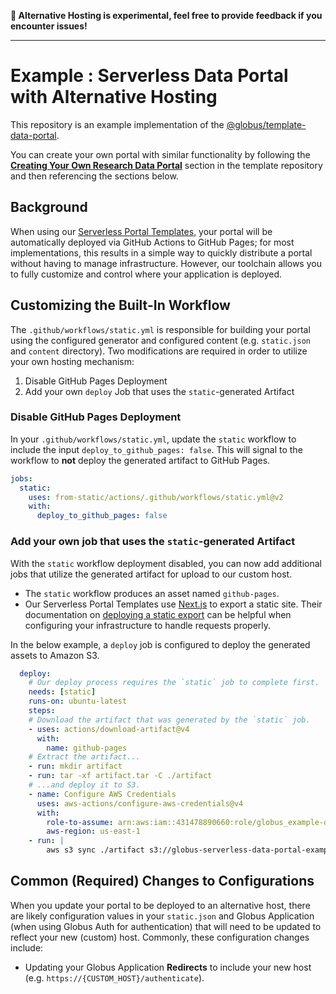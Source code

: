 **🧪 Alternative Hosting is experimental, feel free to provide feedback if you encounter issues!**

----

# Example : Serverless Data Portal with Alternative Hosting

This repository is an example implementation of the [@globus/template-data-portal](https://github.com/globus/template-data-portal).


You can create your own portal with similar functionality by following the [**Creating Your Own Research Data Portal**](https://github.com/globus/template-data-portal?tab=readme-ov-file#creating-your-own-research-data-portal) section in the template repository and then referencing the sections below.

## Background

When using our [Serverless Portal Templates](https://github.com/orgs/globus/repositories?q=topic%3Aportal+template%3Atrue), your portal will be automatically deployed via GitHub Actions to GitHub Pages; for most implementations, this results in a simple way to quickly distribute a portal without having to manage infrastructure. However, our toolchain allows you to fully customize and control where your application is deployed.

## Customizing the Built-In Workflow

The `.github/workflows/static.yml` is responsible for building your portal using the configured generator and configured content (e.g. `static.json` and `content` directory). Two modifications are required in order to utilize your own hosting mechanism:

1. Disable GitHub Pages Deployment
2. Add your own `deploy` Job that uses the `static`-generated Artifact


### Disable GitHub Pages Deployment

In your  `.github/workflows/static.yml`, update the `static` workflow to include the input `deploy_to_github_pages: false`. This will signal to the workflow to **not** deploy the generated artifact to GitHub Pages.

```yaml
jobs:
  static:
    uses: from-static/actions/.github/workflows/static.yml@v2
    with:
      deploy_to_github_pages: false
```

### Add your own job that uses the `static`-generated Artifact

With the `static` workflow deployment disabled, you can now add additional jobs that utilize the generated artifact for upload to our custom host.

- The `static` workflow produces an asset named `github-pages`.
- Our Serverless Portal Templates use [Next.js](https://nextjs.org/) to export a static site. Their documentation on [deploying a static export](https://nextjs.org/docs/pages/building-your-application/deploying/static-exports#deploying) can be helpful when configuring your infrastructure to handle requests properly.

In the below example, a `deploy` job is configured to deploy the generated assets to Amazon S3.

```yaml
  deploy:
    # Our deploy process requires the `static` job to complete first.
    needs: [static]
    runs-on: ubuntu-latest
    steps:
    # Download the artifact that was generated by the `static` job.
    - uses: actions/download-artifact@v4
      with:
        name: github-pages
    # Extract the artifact...
    - run: mkdir artifact
    - run: tar -xf artifact.tar -C ./artifact
    # ...and deploy it to S3.
    - name: Configure AWS Credentials
      uses: aws-actions/configure-aws-credentials@v4
      with:
        role-to-assume: arn:aws:iam::431478890660:role/globus_example-data-portal-alternative-hosting-action
        aws-region: us-east-1
    - run: |
        aws s3 sync ./artifact s3://globus-serverless-data-portal-example
```


## Common (Required) Changes to Configurations

When you update your portal to be deployed to an alternative host, there are likely configuration values in your `static.json` and Globus Application (when using Globus Auth for authentication) that will need to be updated to reflect your new (custom) host. Commonly, these configuration changes include:

- Updating your Globus Application **Redirects** to include your new host (e.g. `https://{CUSTOM_HOST}/authenticate`).









